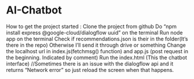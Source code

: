 # AI-Chatbot

How to get the project started :
Clone the project from github
Do “npm install express @google-cloud/dialogflow uuid” on the terminal
Run node app on the terminal 
Check if recommendations.json is their in the folder(It’s there in the repo) Otherwise I’ll send it through drive or something
Change the localhost url in index.js(fetchmsg() function)  and app.js (post request in the beginning. Indicated by comment)
Run the index.html (This the chatbot interface)
//Sometimes there is an issue with the dialogflow api and it returns “Network error” so just reload the screen when that happens.
